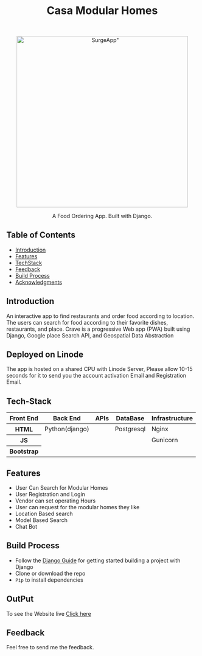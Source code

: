 <h1 align="center"> Casa Modular Homes</h1> <br>
<p align="center">
  <a href="#">
    <img alt=SurgeApp" title="SurgeApp" src="https://i.ibb.co/cx4fDrW/Crave.png" width="450">
  </a>
</p>

<p align="center">
  A Food Ordering App. Built with Django.
</p>

<!-- START doctoc generated TOC please keep comment here to allow auto update -->
<!-- DON'T EDIT THIS SECTION, INSTEAD RE-RUN doctoc TO UPDATE -->
## Table of Contents

- [Introduction](#introduction)
- [Features](#features)
- [TechStack](#Techstack)
- [Feedback](#feedback)
- [Build Process](#build-process)
- [Acknowledgments](#acknowledgments)

<!-- END doctoc generated TOC please keep comment here to allow auto update -->

## Introduction

An interactive app to find restaurants and order food according to location. The users can search for food according to their favorite dishes, restaurants, and place. Crave is a progressive Web app (PWA) built using Django, Google place Search API, and Geospatial Data Abstraction
## Deployed on Linode 
The app is hosted on a shared CPU with Linode Server, Please allow 10-15 seconds for it to send you the account activation Email and Registration Email.

## Tech-Stack
<table class="table table-bordered table-dark">
  <thead>
    <tr>
      <th scope="col">Front End</th>
      <th scope="col">Back End </th>
      <th scope="col">APIs</th>
      <th scope="col">DataBase</th>
      <th scope="col">Infrastructure</th>               
    </tr>
  </thead>
  <tbody>
    <tr>
      <th scope="row">HTML</th>
      <td>Python(django)</td>
      <td></td>
      <td>Postgresql</td>
      <td>Nginx</td>                
    </tr>
    <tr>
      <th scope="row">JS</th>
      <td></td>
      <td></td>
      <td></td>
      <td>Gunicorn</td>                             
    </tr>
    <tr>
      <th scope="row">Bootstrap</th>
      <td></td>
      <td></td>
      <td></td>  
    </tr>               
  </tbody>
</table>

## Features

* User Can Search for Modular Homes
* User Registration and Login
* Vendor can set operating Hours
* User can request for the modular homes they like
* Location Based search
* Model Based Search
* Chat Bot

<p align="center">

</p>

## Build Process

- Follow the [Django Guide](https://www.djangoproject.com/) for getting started building a project with Django
- Clone or download the repo
- `Pip` to install dependencies
  
## OutPut
To see the Website live [Click here](https://djangocasa.com/)                  
 
</p>                                                                              
                                                                              
                                                                              
                                                                              
## Feedback

Feel free to send me the feedback.
                                      
